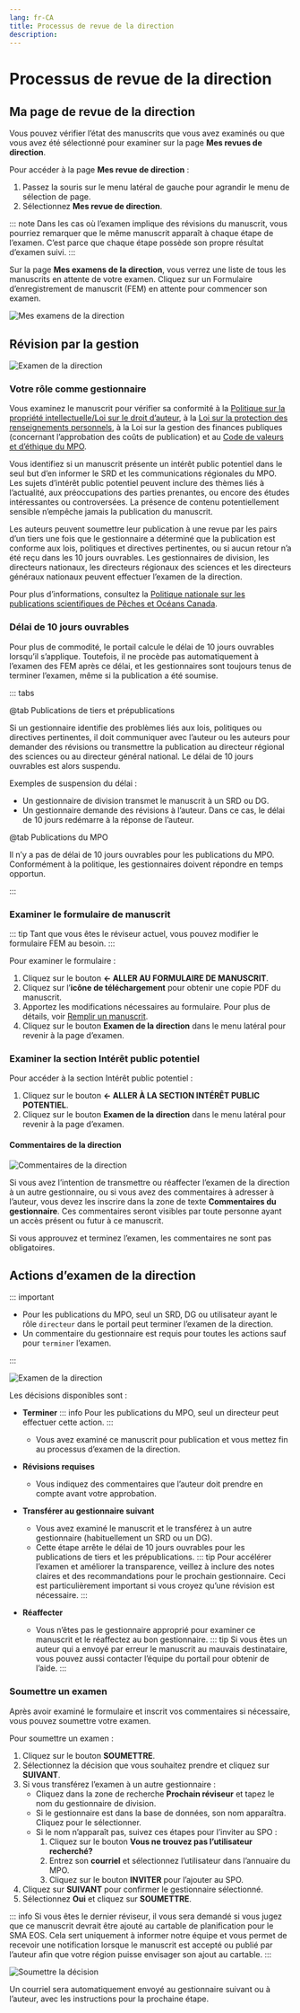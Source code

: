 ```yaml
---
lang: fr-CA
title: Processus de revue de la direction
description:
---
```


# Processus de revue de la direction

## Ma page de revue de la direction

Vous pouvez vérifier l’état des manuscrits que vous avez examinés ou que vous avez été sélectionné pour examiner sur la page **Mes revues de direction**.

Pour accéder à la page **Mes revue de direction** :

1. Passez la souris sur le menu latéral de gauche pour agrandir le menu de sélection de page.
2. Sélectionnez **Mes revue de direction**.

::: note
Dans les cas où l’examen implique des révisions du manuscrit, vous pourriez remarquer que le même manuscrit apparaît à chaque étape de l’examen. C’est parce que chaque étape possède son propre résultat d’examen suivi.
:::

Sur la page **Mes examens de la direction**, vous verrez une liste de tous les manuscrits en attente de votre examen. Cliquez sur un Formulaire d’enregistrement de manuscrit (FEM) en attente pour commencer son examen.

![Mes examens de la direction](/images/publication-process/my_management_reviews_fr.png)

## Révision par la gestion

![Examen de la direction](/images/publication-process/management_review_fr.png)

### Votre rôle comme gestionnaire

Vous examinez le manuscrit pour vérifier sa conformité à la [Politique sur la propriété intellectuelle/Loi sur le droit d’auteur](https://www.dfo-mpo.gc.ca/terms-avis/copyright-droits-fra.htm), à la [Loi sur la protection des renseignements personnels](https://www.priv.gc.ca/fr/sujets-relatifs-a-la-protection-de-la-vie-privee/les-lois-sur-la-protection-de-la-vie-privee-au-canada/la-loi-sur-la-protection-des-renseignements-personnels/pa_brief/), à la Loi sur la gestion des finances publiques (concernant l’approbation des coûts de publication) et au [Code de valeurs et d’éthique du MPO](https://www.dfo-mpo.gc.ca/reports-rapports/vicr-virc/vicr-virc2012-fra.htm).

Vous identifiez si un manuscrit présente un intérêt public potentiel dans le seul but d’en informer le SRD et les communications régionales du MPO. Les sujets d’intérêt public potentiel peuvent inclure des thèmes liés à l’actualité, aux préoccupations des parties prenantes, ou encore des études intéressantes ou controversées. La présence de contenu potentiellement sensible n’empêche jamais la publication du manuscrit.

Les auteurs peuvent soumettre leur publication à une revue par les pairs d’un tiers une fois que le gestionnaire a déterminé que la publication est conforme aux lois, politiques et directives pertinentes, ou si aucun retour n’a été reçu dans les 10 jours ouvrables. Les gestionnaires de division, les directeurs nationaux, les directeurs régionaux des sciences et les directeurs généraux nationaux peuvent effectuer l’examen de la direction.

Pour plus d’informations, consultez la [Politique nationale sur les publications scientifiques de Pêches et Océans Canada](https://www.dfo-mpo.gc.ca/about-notre-sujet/publications/science/policy-politique/index-fra.html).

### Délai de 10 jours ouvrables

Pour plus de commodité, le portail calcule le délai de 10 jours ouvrables lorsqu’il s’applique. Toutefois, il ne procède pas automatiquement à l’examen des FEM après ce délai, et les gestionnaires sont toujours tenus de terminer l’examen, même si la publication a été soumise.

::: tabs

@tab Publications de tiers et prépublications

Si un gestionnaire identifie des problèmes liés aux lois, politiques ou directives pertinentes, il doit communiquer avec l’auteur ou les auteurs pour demander des révisions ou transmettre la publication au directeur régional des sciences ou au directeur général national. Le délai de 10 jours ouvrables est alors suspendu.

Exemples de suspension du délai :

- Un gestionnaire de division transmet le manuscrit à un SRD ou DG.
- Un gestionnaire demande des révisions à l’auteur. Dans ce cas, le délai de 10 jours redémarre à la réponse de l’auteur.

@tab Publications du MPO

Il n’y a pas de délai de 10 jours ouvrables pour les publications du MPO. Conformément à la politique, les gestionnaires doivent répondre en temps opportun.

:::

### Examiner le formulaire de manuscrit

::: tip
Tant que vous êtes le réviseur actuel, vous pouvez modifier le formulaire FEM au besoin.
:::

Pour examiner le formulaire :

1. Cliquez sur le bouton **<- ALLER AU FORMULAIRE DE MANUSCRIT**.
2. Cliquez sur l’**icône de téléchargement** pour obtenir une copie PDF du manuscrit.
3. Apportez les modifications nécessaires au formulaire. Pour plus de détails, voir [Remplir un manuscrit](/fr/publication-process/manuscript-record-form.md).
4. Cliquez sur le bouton **Examen de la direction** dans le menu latéral pour revenir à la page d’examen.

### Examiner la section Intérêt public potentiel

Pour accéder à la section Intérêt public potentiel :

1. Cliquez sur le bouton **<- ALLER À LA SECTION INTÉRÊT PUBLIC POTENTIEL**.
2. Cliquez sur le bouton **Examen de la direction** dans le menu latéral pour revenir à la page d’examen.

#### Commentaires de la direction

![Commentaires de la direction](/images/publication-process/management_comments_fr.png)

Si vous avez l’intention de transmettre ou réaffecter l’examen de la direction à un autre gestionnaire, ou si vous avez des commentaires à adresser à l’auteur, vous devez les inscrire dans la zone de texte **Commentaires du gestionnaire**. Ces commentaires seront visibles par toute personne ayant un accès présent ou futur à ce manuscrit.

Si vous approuvez et terminez l’examen, les commentaires ne sont pas obligatoires.

## Actions d’examen de la direction

::: important

- Pour les publications du MPO, seul un SRD, DG ou utilisateur ayant le rôle `directeur` dans le portail peut terminer l’examen de la direction.
- Un commentaire du gestionnaire est requis pour toutes les actions sauf pour `terminer` l’examen.

:::

![Examen de la direction](/images/publication-process/decision_fr.png)

Les décisions disponibles sont :

- **Terminer**
  ::: info
  Pour les publications du MPO, seul un directeur peut effectuer cette action.
  :::
  - Vous avez examiné ce manuscrit pour publication et vous mettez fin au processus d’examen de la direction.

- **Révisions requises**
  - Vous indiquez des commentaires que l’auteur doit prendre en compte avant votre approbation.

- **Transférer au gestionnaire suivant**
  - Vous avez examiné le manuscrit et le transférez à un autre gestionnaire (habituellement un SRD ou un DG).
  - Cette étape arrête le délai de 10 jours ouvrables pour les publications de tiers et les prépublications.
  ::: tip
  Pour accélérer l’examen et améliorer la transparence, veillez à inclure des notes claires et des recommandations pour le prochain gestionnaire. Ceci est particulièrement important si vous croyez qu’une révision est nécessaire.
  :::

- **Réaffecter**
  - Vous n’êtes pas le gestionnaire approprié pour examiner ce manuscrit et le réaffectez au bon gestionnaire.
  ::: tip
  Si vous êtes un auteur qui a envoyé par erreur le manuscrit au mauvais destinataire, vous pouvez aussi contacter l’équipe du portail pour obtenir de l’aide.
  :::

### Soumettre un examen

Après avoir examiné le formulaire et inscrit vos commentaires si nécessaire, vous pouvez soumettre votre examen.

Pour soumettre un examen :

1. Cliquez sur le bouton **SOUMETTRE**.
2. Sélectionnez la décision que vous souhaitez prendre et cliquez sur **SUIVANT**.
3. Si vous transférez l’examen à un autre gestionnaire :
   - Cliquez dans la zone de recherche **Prochain réviseur** et tapez le nom du gestionnaire de division.
   - Si le gestionnaire est dans la base de données, son nom apparaîtra. Cliquez pour le sélectionner.
   - Si le nom n’apparaît pas, suivez ces étapes pour l’inviter au SPO :
     1. Cliquez sur le bouton **Vous ne trouvez pas l’utilisateur recherché?**
     2. Entrez son **courriel** et sélectionnez l’utilisateur dans l’annuaire du MPO.
     3. Cliquez sur le bouton **INVITER** pour l’ajouter au SPO.
4. Cliquez sur **SUIVANT** pour confirmer le gestionnaire sélectionné.
5. Sélectionnez **Oui** et cliquez sur **SOUMETTRE**.

::: info
Si vous êtes le dernier réviseur, il vous sera demandé si vous jugez que ce manuscrit devrait être ajouté au cartable de planification pour le SMA EOS. Cela sert uniquement à informer notre équipe et vous permet de recevoir une notification lorsque le manuscrit est accepté ou publié par l’auteur afin que votre région puisse envisager son ajout au cartable.
:::

![Soumettre la décision](/images/publication-process/submit_decision_fr.png)

Un courriel sera automatiquement envoyé au gestionnaire suivant ou à l’auteur, avec les instructions pour la prochaine étape.
